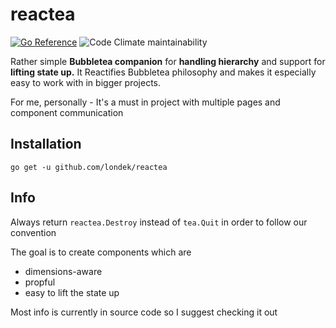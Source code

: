 # reactea

[![Go Reference](https://pkg.go.dev/badge/github.com/londek/reactea.svg)](https://pkg.go.dev/github.com/londek/reactea)
![Code Climate maintainability](https://img.shields.io/codeclimate/maintainability-percentage/Londek/reactea)

Rather simple **Bubbletea companion** for **handling hierarchy** and support for **lifting state up.**
It Reactifies Bubbletea philosophy and makes it especially easy to work with in bigger projects.

For me, personally - It's a must in project with multiple pages and component communication

## Installation

`go get -u github.com/londek/reactea`

## Info

Always return `reactea.Destroy` instead of `tea.Quit` in order to follow our convention

The goal is to create components which are

- dimensions-aware
- propful
- easy to lift the state up

Most info is currently in source code so I suggest checking it out
